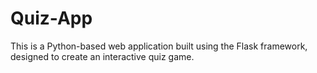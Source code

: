 # Quiz-App
This is a Python-based web application built using the Flask framework, designed to create an interactive quiz game.
